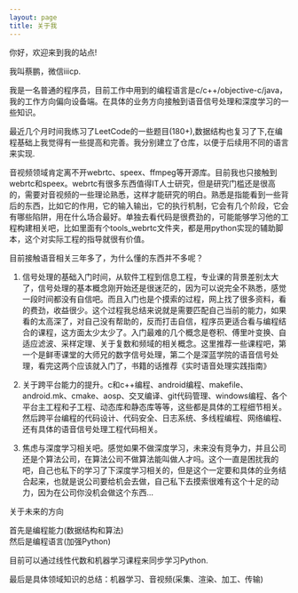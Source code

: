```yaml
---
layout: page
title: 关于我
---
```


你好，欢迎来到我的站点!

我叫蔡鹏，微信iiicp.

我是一名普通的程序员，目前工作中用到的编程语言是c/c++/objective-c/java，我的工作方向偏向设备端。在具体的业务方向接触到语音信号处理和深度学习的一些知识。

最近几个月时间我练习了LeetCode的一些题目(180+),数据结构也复习了下,在编程基础上我觉得有一些提高和完善。我分别建立了仓库，以便于后续用不同的语言来实现.

音视频领域肯定离不开webrtc、speex、ffmpeg等开源库。目前我也只接触到webrtc和speex。webrtc有很多东西值得IT人士研究，但是研究门槛还是很高的，需要对音视频的一些理论熟悉，这样才能研究的明白。熟悉是指能看到一些背后的东西，比如它的作用，它的输入输出，它的执行机制，它会有几个阶段，它会有哪些陷阱，用在什么场合最好。单独去看代码是很费劲的，可能能够学习他的工程构建相关吧，比如里面有个tools_webrtc文件夹，都是用python实现的辅助脚本，这个对实际工程的指导就很有价值。

目前接触语音相关三年多了，为什么懂的东西并不多呢？

1. 信号处理的基础入门时间，从软件工程到信息工程，专业课的背景差别太大了，信号处理的基本概念刚开始还是很迷茫的，因为可以说完全不熟悉，感觉一段时间都没有自信吧。而且入门也是个摸索的过程，网上找了很多资料，看的费劲，收益很少。这个过程我总结来说就是需要匹配自己当前的能力，如果看的太高深了，对自己没有帮助的，反而打击自信，程序员更适合看与编程结合的课程，这方面太少太少了。入门最难的几个概念是卷积、傅里叶变换、自适应滤波、采样定理、关于复数和频域的相关概念。这里推荐一些课程吧，第一个是鲜枣课堂的大师兄的数字信号处理，第二个是深蓝学院的语音信号处理，看完这两个应该就入门了，书籍的话推荐《实时语音处理实践指南》

2. 关于跨平台能力的提升。c和c++编程、android编程、makefile、android.mk、cmake、aosp、交叉编译、git代码管理、windows编程、各个平台主工程和子工程、动态库和静态库等等，这些都是具体的工程细节相关。然后跨平台编程的代码设计、代码安全、日志系统、多线程编程、网络编程、还有具体的语音信号处理工程代码相关。 

3. 焦虑与深度学习相关吧。感觉如果不做深度学习，未来没有竞争力，并且公司还是个算法公司，在算法公司不做算法能叫做人才吗。这个一直是困扰我的吧，自己也私下的学习了下深度学习相关的，但是这个一定要和具体的业务结合起来，也就是说公司要给机会去做，自己私下去摸索很难有这个十足的动力，因为在公司你没机会做这个东西...

关于未来的方向

首先是编程能力(数据结构和算法)    
然后是编程语言(加强Python)   

目前可以通过线性代数和机器学习课程来同步学习Python. 

最后是具体领域知识的总结：机器学习、音视频(采集、渲染、加工、传输)    